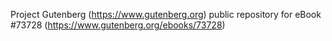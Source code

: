 Project Gutenberg (https://www.gutenberg.org) public repository for eBook #73728 (https://www.gutenberg.org/ebooks/73728)
